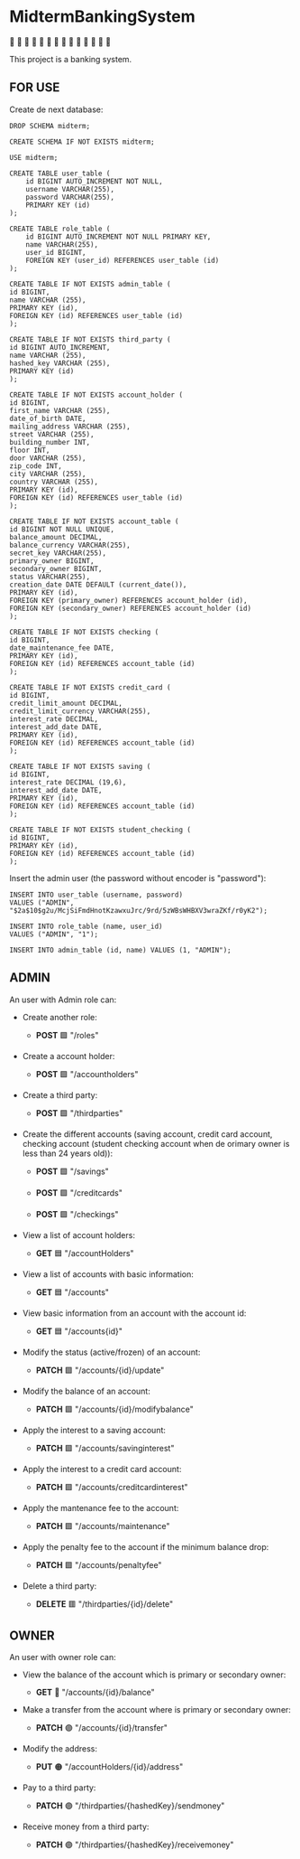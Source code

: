 # MidtermBankingSystem

:bank:
:bank: 
:bank: 
:bank: 
:bank: 
:bank: 
:bank: 
:bank: 
:bank: 
:bank: 
:bank: 
:bank: 
:bank: 
:bank: 


This project is a banking system.



## FOR USE

Create de next database:
~~~
DROP SCHEMA midterm;

CREATE SCHEMA IF NOT EXISTS midterm;

USE midterm;

CREATE TABLE user_table (
    id BIGINT AUTO_INCREMENT NOT NULL,
    username VARCHAR(255),
    password VARCHAR(255), 
    PRIMARY KEY (id)
);

CREATE TABLE role_table (
    id BIGINT AUTO_INCREMENT NOT NULL PRIMARY KEY,
    name VARCHAR(255),
    user_id BIGINT,
    FOREIGN KEY (user_id) REFERENCES user_table (id)
);

CREATE TABLE IF NOT EXISTS admin_table (
id BIGINT,
name VARCHAR (255),
PRIMARY KEY (id),
FOREIGN KEY (id) REFERENCES user_table (id)
);

CREATE TABLE IF NOT EXISTS third_party (
id BIGINT AUTO_INCREMENT,
name VARCHAR (255),
hashed_key VARCHAR (255),
PRIMARY KEY (id)
);

CREATE TABLE IF NOT EXISTS account_holder (
id BIGINT,
first_name VARCHAR (255),
date_of_birth DATE,
mailing_address VARCHAR (255),
street VARCHAR (255),
building_number INT,
floor INT,
door VARCHAR (255),
zip_code INT,
city VARCHAR (255),
country VARCHAR (255),
PRIMARY KEY (id),
FOREIGN KEY (id) REFERENCES user_table (id)
);

CREATE TABLE IF NOT EXISTS account_table (
id BIGINT NOT NULL UNIQUE,
balance_amount DECIMAL,
balance_currency VARCHAR(255),
secret_key VARCHAR(255),
primary_owner BIGINT,
secondary_owner BIGINT,
status VARCHAR(255),
creation_date DATE DEFAULT (current_date()),
PRIMARY KEY (id),
FOREIGN KEY (primary_owner) REFERENCES account_holder (id),
FOREIGN KEY (secondary_owner) REFERENCES account_holder (id) 
);

CREATE TABLE IF NOT EXISTS checking (
id BIGINT,
date_maintenance_fee DATE,
PRIMARY KEY (id),
FOREIGN KEY (id) REFERENCES account_table (id) 
);

CREATE TABLE IF NOT EXISTS credit_card (
id BIGINT,
credit_limit_amount DECIMAL,
credit_limit_currency VARCHAR(255),
interest_rate DECIMAL,
interest_add_date DATE,
PRIMARY KEY (id),
FOREIGN KEY (id) REFERENCES account_table (id) 
);

CREATE TABLE IF NOT EXISTS saving (
id BIGINT,
interest_rate DECIMAL (19,6),
interest_add_date DATE,
PRIMARY KEY (id),
FOREIGN KEY (id) REFERENCES account_table (id) 
);

CREATE TABLE IF NOT EXISTS student_checking (
id BIGINT,
PRIMARY KEY (id),
FOREIGN KEY (id) REFERENCES account_table (id) 
);
~~~

Insert the admin user
(the password without encoder is "password"):
~~~
INSERT INTO user_table (username, password) 
VALUES ("ADMIN", "$2a$10$g2u/McjSiFmdHnotKzawxuJrc/9rd/5zWBsWHBXV3wraZKf/r0yK2");

INSERT INTO role_table (name, user_id) 
VALUES ("ADMIN", "1");

INSERT INTO admin_table (id, name) VALUES (1, "ADMIN");

~~~


## ADMIN
An user with Admin role can:

* Create another role:
    * **POST**  :green_square:        "/roles"

* Create a account holder:

    * **POST**  :green_square:       "/accountholders"
   
* Create a third party: 
    * **POST**  :green_square:        "/thirdparties"  
    
* Create the different accounts (saving account, credit card account, checking account (student checking account when de orimary owner is less than 24 years old)):
     
    * **POST**  :green_square:        "/savings"
    
    * **POST**  :green_square:       "/creditcards"
    
    * **POST**  :green_square:       "/checkings"

      
* View a list of account holders:
     * **GET**  :blue_square:      "/accountHolders"
     
* View a list of accounts with basic information:
     * **GET**  :blue_square:      "/accounts"
     
* View basic information from an account with the account id:
     * **GET**  :blue_square:      "/accounts{id}"
     
* Modify the status (active/frozen) of an account:
    *   **PATCH**  :purple_square:       "/accounts/{id}/update"
    
* Modify the balance of an account:
    *   **PATCH** :purple_square:       "/accounts/{id}/modifybalance"
    
* Apply the interest to a saving account:
    * **PATCH** :purple_square:        "/accounts/savinginterest"
    
* Apply the interest to a credit card account:
    * **PATCH** :purple_square:        "/accounts/creditcardinterest"
    
* Apply the mantenance fee to the account:
    * **PATCH** :purple_square:        "/accounts/maintenance"
    
* Apply the penalty fee to the account if the minimum balance drop:
    * **PATCH** :purple_square:       "/accounts/penaltyfee"
    
* Delete a third party:
    * **DELETE**  :red_square:      "/thirdparties/{id}/delete"
    
    
## OWNER
An user with owner role can:       
   
* View the balance of the account which is primary or secondary owner:
  * **GET**  :large_blue_circle:  "/accounts/{id}/balance"
  
* Make a transfer from the account where is primary or secondary owner:
  * **PATCH**  :purple_circle:  "/accounts/{id}/transfer"
  
* Modify the address:
  * **PUT**  :orange_circle:  "/accountHolders/{id}/address"
           
* Pay to a third party:
   * **PATCH**  :purple_circle:  "/thirdparties/{hashedKey}/sendmoney"

* Receive money from a third party:
   * **PATCH**  :purple_circle:  "/thirdparties/{hashedKey}/receivemoney"
  




